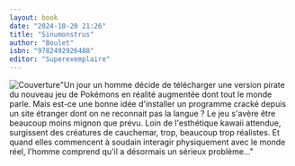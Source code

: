 ```yaml
---
layout: book
date: "2024-10-20 21:26"
title: "Sinumonstrus"
author: "Boulet"
isbn: "9782492926488"
editor: "Superexemplaire"
---
```

![Couverture](/img/9782492926488.jpeg)"Un jour un homme décide de télécharger une version pirate du nouveau jeu de Pokémons en réalité augmentée dont tout le monde parle. Mais est-ce une bonne idée d'installer un programme cracké depuis un site étranger dont on ne reconnait pas la langue ?
Le jeu s'avère être beaucoup moins mignon que prévu. Loin de l'esthétique kawaii attendue, surgissent des créatures de cauchemar, trop, beaucoup trop réalistes. Et quand elles commencent à soudain interagir physiquement avec le monde réel, l'homme comprend qu'il a désormais un sérieux problème..."